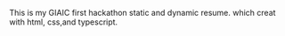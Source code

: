 This is my GIAIC first hackathon static and dynamic resume. which creat with html, css,and typescript.
